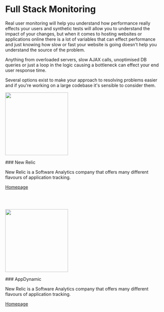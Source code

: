 Full Stack Monitoring
=====================

Real user monitoring will help you understand how performance really effects your users and synthetic tests will allow you to understand the impact of your changes, but when it comes to hosting websites or applications online there is a lot of variables that can effect performance and just knowing how slow or fast your website is going doesn't help you understand the source of the problem.

Anything from overloaded servers, slow AJAX calls, unoptimised DB queries or just a loop in the logic causing a bottleneck can effect your end user response time.

Several options exist to make your approach to resolving problems easier and if you're working on a large codebase it's sensible to consider them.

<a href="http://newrelic.com/">
  <img src="http://s4.postimg.org/4mnyaf0b1/logo_NR_fb.png" alt="" width="200" />
</a>

### New Relic

New Relic is a Software Analytics company that offers many different flavours of application tracking.

[Homepage](http://newrelic.com/)

<br /><br />

<a href="http://www.appdynamics.com/">
  <img src="http://s2.postimg.org/jdm69ed2h/90585_2908536012.png" alt="" width="200" />
</a>

### AppDynamic

New Relic is a Software Analytics company that offers many different flavours of application tracking.

[Homepage](http://www.appdynamics.com/)
